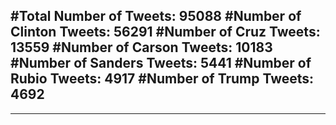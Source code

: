 #Total Number of Tweets: 95088 
#Number of Clinton Tweets: 56291
#Number of Cruz Tweets: 13559
#Number of Carson Tweets: 10183
#Number of Sanders Tweets: 5441
#Number of Rubio Tweets: 4917
#Number of Trump Tweets: 4692
---
---
